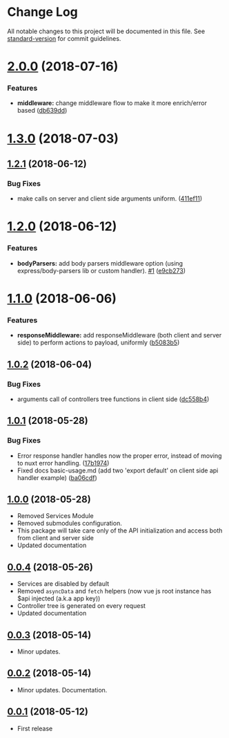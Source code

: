# Change Log

All notable changes to this project will be documented in this file. See [standard-version](https://github.com/conventional-changelog/standard-version) for commit guidelines.

<a name="2.0.0"></a>
# [2.0.0](https://github.com/ezypeeze/nuxt-neo/compare/v1.3.0...v2.0.0) (2018-07-16)


### Features

* **middleware:** change middleware flow to make it more enrich/error based ([db639dd](https://github.com/ezypeeze/nuxt-neo/commit/db639dd))



<a name="1.3.0"></a>
# [1.3.0](https://github.com/ezypeeze/nuxt-neo/compare/v1.2.1...v1.3.0) (2018-07-03)



<a name="1.2.1"></a>
## [1.2.1](https://github.com/ezypeeze/nuxt-neo/compare/v1.2.0...v1.2.1) (2018-06-12)


### Bug Fixes

* make  calls on server and client side arguments uniform. ([411ef11](https://github.com/ezypeeze/nuxt-neo/commit/411ef11))



<a name="1.2.0"></a>
# [1.2.0](https://github.com/ezypeeze/nuxt-neo/compare/v1.1.0...v1.2.0) (2018-06-12)


### Features

* **bodyParsers:** add body parsers middleware option (using express/body-parsers lib or custom handler). [#1](https://github.com/ezypeeze/nuxt-neo/issues/1) ([e9cb273](https://github.com/ezypeeze/nuxt-neo/commit/e9cb273))



<a name="1.1.0"></a>
# [1.1.0](https://github.com/ezypeeze/nuxt-neo/compare/v1.0.2...v1.1.0) (2018-06-06)


### Features

* **responseMiddleware:** add responseMiddleware (both client and server side) to perform actions to payload, uniformly ([b5083b5](https://github.com/ezypeeze/nuxt-neo/commit/b5083b5))



<a name="1.0.2"></a>
## [1.0.2](https://github.com/ezypeeze/nuxt-neo/compare/v1.0.1...v1.0.2) (2018-06-04)
### Bug Fixes
* arguments call of controllers tree functions in client side ([dc558b4](https://github.com/ezypeeze/nuxt-neo/commit/dc558b4))

<a name="1.0.1"></a>
## [1.0.1](https://github.com/ezypeeze/nuxt-neo/compare/v1.0.0...v1.0.1) (2018-05-28)
### Bug Fixes
* Error response handler handles now the proper error, instead of moving to nuxt error handling. ([17b1974](https://github.com/ezypeeze/nuxt-neo/commit/17b1974))
* Fixed docs basic-usage.md (add two 'export default' on client side api handler example) ([ba06cdf](https://github.com/ezypeeze/nuxt-neo/commit/ba06cdf))

<a name="1.0.0"></a>
## [1.0.0](https://github.com/ezypeeze/nuxt-neo/compare/v0.0.5...v1.0.0) (2018-05-28)
* Removed Services Module
* Removed submodules configuration.
* This package will take care only of the API initialization and access both from client and server side
* Updated documentation

<a name="0.0.4"></a>
## [0.0.4](https://github.com/ezypeeze/nuxt-neo/compare/v0.0.3...v0.0.4) (2018-05-26)
* Services are disabled by default
* Removed ```asyncData``` and ```fetch``` helpers (now vue js root instance has $api injected (a.k.a app key))
* Controller tree is generated on every request
* Updated documentation

<a name="0.0.3"></a>
## [0.0.3](https://github.com/ezypeeze/nuxt-neo/compare/v0.0.2...v0.0.3) (2018-05-14)
* Minor updates.

<a name="0.0.2"></a>
## [0.0.2](https://github.com/ezypeeze/nuxt-neo/compare/v0.0.1...v0.0.2) (2018-05-14)
* Minor updates. Documentation.

<a name="0.0.1"></a>
## [0.0.1](https://github.com/ezypeeze/nuxt-neo/releases/tag/v0.0.1) (2018-05-12)
* First release